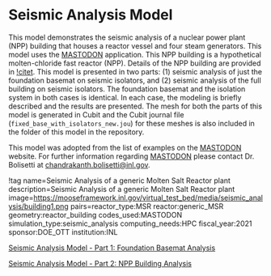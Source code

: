 # Seismic Analysis Model

This model demonstrates the seismic analysis of a nuclear power plant (NPP) building that houses a reactor vessel and four steam generators. This model uses the [MASTODON](https://mooseframework.inl.gov/mastodon/index.html) application. This NPP building is a hypothetical molten-chloride fast reactor (NPP). Details of the NPP building are provided in [!citet](inl-ext-20-59608). This model is presented in two parts: (1) seismic analysis of just the foundation basemat on seismic isolators, and (2) seismic analysis of the full building on seismic isolators. The foundation basemat and the isolation system in both cases is identical. In each case, the modeling is briefly described and the results are presented. The mesh for both the parts of this model is generated in Cubit and the Cubit journal file (`fixed_base_with_isolators_new.jou`) for these meshes is also included in the folder of this model in the repository.

This model was adopted from the list of examples on the [MASTODON](https://mooseframework.inl.gov/mastodon/examples/index.html) website. For further information regarding [MASTODON](https://mooseframework.inl.gov/mastodon/index.html) please contact Dr. Bolisetti at chandrakanth.bolisetti@inl.gov.

!tag name=Seismic Analysis of a generic Molten Salt Reactor plant
     description=Seismic Analysis of a generic Molten Salt Reactor plant
     image=https://mooseframework.inl.gov/virtual_test_bed/media/seismic_analysis/building1.png
     pairs=reactor_type:MSR
                       reactor:generic_MSR
                       geometry:reactor_building
                       codes_used:MASTODON
                       simulation_type:seismic_analysis
                       computing_needs:HPC
                       fiscal_year:2021
                       sponsor:DOE_OTT
                       institution:INL

[Seismic Analysis Model - Part 1: Foundation Basemat Analysis](npp_building/npp_building_pt1.md)

[Seismic Analysis Model - Part 2: NPP Building Analysis](npp_building/npp_building_pt2.md)
